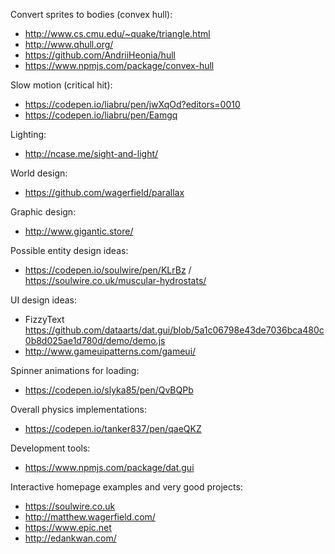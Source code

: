 Convert sprites to bodies (convex hull):
- http://www.cs.cmu.edu/~quake/triangle.html
- http://www.qhull.org/
- https://github.com/AndriiHeonia/hull
- https://www.npmjs.com/package/convex-hull

Slow motion (critical hit):
- https://codepen.io/liabru/pen/jwXqOd?editors=0010
- https://codepen.io/liabru/pen/Eamgq

Lighting:
- http://ncase.me/sight-and-light/

World design:
- https://github.com/wagerfield/parallax

Graphic design:
- http://www.gigantic.store/

Possible entity design ideas:
- https://codepen.io/soulwire/pen/KLrBz / https://soulwire.co.uk/muscular-hydrostats/

UI design ideas:
- FizzyText https://github.com/dataarts/dat.gui/blob/5a1c06798e43de7036bca480c0b8d025ae1d780d/demo/demo.js
- http://www.gameuipatterns.com/gameui/

Spinner animations for loading:
- https://codepen.io/slyka85/pen/QvBQPb

Overall physics implementations:
- https://codepen.io/tanker837/pen/qaeQKZ

Development tools:
- https://www.npmjs.com/package/dat.gui

Interactive homepage examples and very good projects:
- https://soulwire.co.uk
- http://matthew.wagerfield.com/
- https://www.epic.net
- http://edankwan.com/
